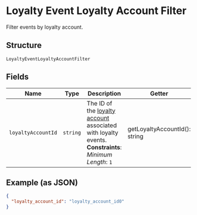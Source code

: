 
# Loyalty Event Loyalty Account Filter

Filter events by loyalty account.

## Structure

`LoyaltyEventLoyaltyAccountFilter`

## Fields

| Name | Type | Description | Getter | Setter |
|  --- | --- | --- | --- | --- |
| `loyaltyAccountId` | `string` | The ID of the [loyalty account](#type-LoyaltyAccount) associated with loyalty events.<br>**Constraints**: *Minimum Length*: `1` | getLoyaltyAccountId(): string | setLoyaltyAccountId(string loyaltyAccountId): void |

## Example (as JSON)

```json
{
  "loyalty_account_id": "loyalty_account_id0"
}
```

